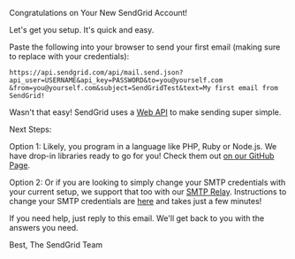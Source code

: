 Congratulations on Your New SendGrid Account!

Let's get you setup. It's quick and easy.

Paste the following into your browser to send your first email (making sure to replace with your credentials):

```
https://api.sendgrid.com/api/mail.send.json?api_user=USERNAME&api_key=PASSWORD&to=you@yourself.com
&from=you@yourself.com&subject=SendGridTest&text=My first email from SendGrid!
```

Wasn't that easy! SendGrid uses a [Web API](http://sendgrid.com/docs/API_Reference/Web_API/) to make sending super simple.

Next Steps:

Option 1: Likely, you program in a language like PHP, Ruby or Node.js. We have drop-in libraries ready to go for you! Check them out [on our GitHub Page](https://github.com/sendgrid).

Option 2: Or if you are looking to simply change your SMTP credentials with your current setup, we support that too with our [SMTP Relay](http://sendgrid.com/docs/Integrate/index.html). Instructions to change your SMTP credentials are [here](http://sendgrid.com/docs/Integrate/index.html) and takes just a few minutes!

If you need help, just reply to this email. We'll get back to you with the answers you need.

Best,
The SendGrid Team


